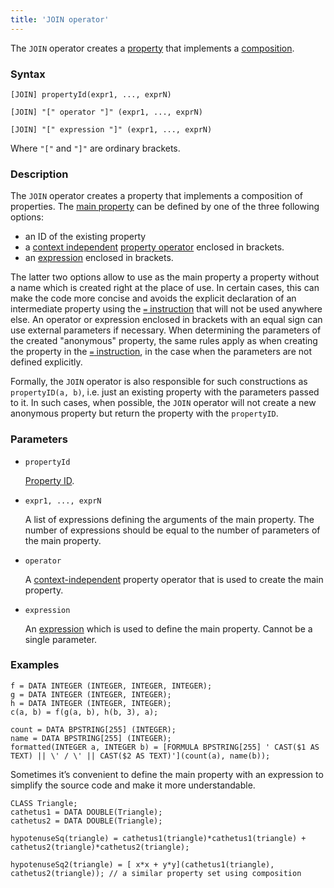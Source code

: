 ```yaml
---
title: 'JOIN operator'
---
```


The `JOIN` operator creates a [property](Properties.md) that implements a [composition](Composition_JOIN_.md).

### Syntax

    [JOIN] propertyId(expr1, ..., exprN)
     
    [JOIN] "[" operator "]" (expr1, ..., exprN)
     
    [JOIN] "[" expression "]" (expr1, ..., exprN) 

Where `"["` and `"]"` are ordinary brackets.

### Description 

The `JOIN` operator creates a property that implements a composition of properties. The [main property](Composition_JOIN_.md) can be defined by one of the three following options:

- an ID of the existing property
- a [context independent](Property_operators.md#contextindependent) [property operator](Property_operators.md) enclosed in brackets.
- an [expression](Expression.md) enclosed in brackets.

The latter two options allow to use as the main property a property without a name which is created right at the place of use. In certain cases, this can make the code more concise and avoids the explicit declaration of an intermediate property using the [`=` instruction](Instruction_=.md) that will not be used anywhere else. An operator or expression enclosed in brackets with an equal sign can use external parameters if necessary. When determining the parameters of the created "anonymous" property, the same rules apply as when creating the property in the [`=` instruction](Instruction_=.md), in the case when the parameters are not defined explicitly.    

Formally, the `JOIN` operator is also responsible for such constructions as `propertyID(a, b)`, i.e. just an existing property with the parameters passed to it. In such cases, when possible, the `JOIN` operator will not create a new anonymous property but return the property with the `propertyID`.

### Parameters

- `propertyId`

    [Property ID](IDs.md#propertyid-broken). 

- `expr1, ..., exprN`

    A list of expressions defining the arguments of the main property. The number of expressions should be equal to the number of parameters of the main property.

- `operator`

    A [context-independent](Property_operators.md) property operator that is used to create the main property.

- `expression`

    An [expression](Expression.md) which is used to define the main property. Cannot be a single parameter.

### Examples

```lsf
f = DATA INTEGER (INTEGER, INTEGER, INTEGER);
g = DATA INTEGER (INTEGER, INTEGER);
h = DATA INTEGER (INTEGER, INTEGER);
c(a, b) = f(g(a, b), h(b, 3), a);

count = DATA BPSTRING[255] (INTEGER);
name = DATA BPSTRING[255] (INTEGER);
formatted(INTEGER a, INTEGER b) = [FORMULA BPSTRING[255] ' CAST($1 AS TEXT) || \' / \' || CAST($2 AS TEXT)'](count(a), name(b));
```

Sometimes it’s convenient to define the main property with an expression to simplify the source code and make it more understandable.

```lsf
CLASS Triangle;
cathetus1 = DATA DOUBLE(Triangle);
cathetus2 = DATA DOUBLE(Triangle);

hypotenuseSq(triangle) = cathetus1(triangle)*cathetus1(triangle) + cathetus2(triangle)*cathetus2(triangle);

hypotenuseSq2(triangle) = [ x*x + y*y](cathetus1(triangle), cathetus2(triangle)); // a similar property set using composition
```
